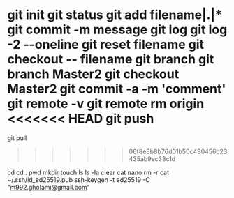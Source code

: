 
git init
git status
git add filename|.|*
git commit -m message
git log
git log -2 --oneline
git reset filename
git checkout -- filename
git branch
git branch Master2
git checkout Master2
git commit -a -m 'comment'
git remote -v
git remote rm origin
<<<<<<< HEAD
git push
=======
git pull

>>>>>>> 06f8e8b8b76d01b50c490456c23435ab9ec33c1d





 


cd
cd..
pwd
mkdir
touch
ls
ls -la
clear
cat
nano
rm -r
cat ~/.ssh/id_ed25519.pub
ssh-keygen -t ed25519 -C "m992.gholami@gmail.com"
